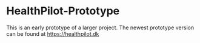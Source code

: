 # HealthPilot-Prototype
 This is an early prototype of a larger project. The newest prototype version can be found at https://healthpilot.dk
